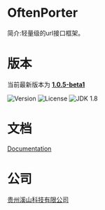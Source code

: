 # OftenPorter
简介:轻量级的url接口框架。

##
# 版本
当前最新版本为  [**1.0.5-beta1**](http://mvnrepository.com/artifact/com.xishankeji)

![Version](https://img.shields.io/badge/Version-1.0.5--beta1-brightgreen.svg)
![License](http://img.shields.io/:License-Apache2.0-blue.svg)
![JDK 1.8](https://img.shields.io/badge/JDK-1.8-green.svg)

##
# 文档
[Documentation](https://gzxishan.github.io/index.html)

##
# 公司
[贵州溪山科技有限公司](http://www.xishankeji.com)
